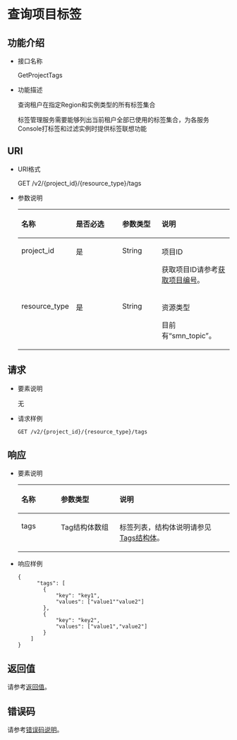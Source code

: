 # 查询项目标签<a name="ZH-CN_TOPIC_0105885512"></a>

## 功能介绍<a name="section4995141120217"></a>

-   接口名称

    GetProjectTags


-   功能描述

    查询租户在指定Region和实例类型的所有标签集合

    标签管理服务需要能够列出当前租户全部已使用的标签集合，为各服务Console打标签和过滤实例时提供标签联想功能


## URI<a name="section1999581115219"></a>

-   URI格式

    GET /v2/\{project\_id\}/\{resource\_type\}/tags

-   参数说明

    <a name="table1710612152111"></a>
    <table><thead align="left"><tr id="row5167161218218"><th class="cellrowborder" valign="top" width="21.84%" id="mcps1.1.5.1.1"><p id="p216712123213"><a name="p216712123213"></a><a name="p216712123213"></a>名称</p>
    </th>
    <th class="cellrowborder" valign="top" width="24.14%" id="mcps1.1.5.1.2"><p id="p616715121219"><a name="p616715121219"></a><a name="p616715121219"></a>是否必选</p>
    </th>
    <th class="cellrowborder" valign="top" width="19.54%" id="mcps1.1.5.1.3"><p id="p191671312162117"><a name="p191671312162117"></a><a name="p191671312162117"></a>参数类型</p>
    </th>
    <th class="cellrowborder" valign="top" width="34.48%" id="mcps1.1.5.1.4"><p id="p11167171282115"><a name="p11167171282115"></a><a name="p11167171282115"></a>说明</p>
    </th>
    </tr>
    </thead>
    <tbody><tr id="row61671612152120"><td class="cellrowborder" valign="top" width="21.84%" headers="mcps1.1.5.1.1 "><p id="p15167712142119"><a name="p15167712142119"></a><a name="p15167712142119"></a>project_id</p>
    </td>
    <td class="cellrowborder" valign="top" width="24.14%" headers="mcps1.1.5.1.2 "><p id="p816781216216"><a name="p816781216216"></a><a name="p816781216216"></a>是</p>
    </td>
    <td class="cellrowborder" valign="top" width="19.54%" headers="mcps1.1.5.1.3 "><p id="p716731217212"><a name="p716731217212"></a><a name="p716731217212"></a>String</p>
    </td>
    <td class="cellrowborder" valign="top" width="34.48%" headers="mcps1.1.5.1.4 "><p id="p12167412162111"><a name="p12167412162111"></a><a name="p12167412162111"></a>项目ID</p>
    <p id="p118812918506"><a name="p118812918506"></a><a name="p118812918506"></a>获取项目ID请参考<a href="获取项目编号.md">获取项目编号</a>。</p>
    </td>
    </tr>
    <tr id="row416718122211"><td class="cellrowborder" valign="top" width="21.84%" headers="mcps1.1.5.1.1 "><p id="p99531421797"><a name="p99531421797"></a><a name="p99531421797"></a>resource_type</p>
    </td>
    <td class="cellrowborder" valign="top" width="24.14%" headers="mcps1.1.5.1.2 "><p id="p1495310421799"><a name="p1495310421799"></a><a name="p1495310421799"></a>是</p>
    </td>
    <td class="cellrowborder" valign="top" width="19.54%" headers="mcps1.1.5.1.3 "><p id="p149531342296"><a name="p149531342296"></a><a name="p149531342296"></a>String</p>
    </td>
    <td class="cellrowborder" valign="top" width="34.48%" headers="mcps1.1.5.1.4 "><p id="p52661238184213"><a name="p52661238184213"></a><a name="p52661238184213"></a>资源类型</p>
    <p id="p1034904075316"><a name="p1034904075316"></a><a name="p1034904075316"></a>目前有“smn_topic”。</p>
    </td>
    </tr>
    </tbody>
    </table>


## 请求<a name="section142631216210"></a>

-   要素说明

    无


-   请求样例

    ```
    GET /v2/{project_id}/{resource_type}/tags
    ```


## 响应<a name="section172616120211"></a>

-   要素说明

    <a name="table1226141212116"></a>
    <table><thead align="left"><tr id="row1167171216218"><th class="cellrowborder" valign="top" width="18.63%" id="mcps1.1.4.1.1"><p id="p016731216215"><a name="p016731216215"></a><a name="p016731216215"></a>名称</p>
    </th>
    <th class="cellrowborder" valign="top" width="27.73%" id="mcps1.1.4.1.2"><p id="p131679120217"><a name="p131679120217"></a><a name="p131679120217"></a>参数类型</p>
    </th>
    <th class="cellrowborder" valign="top" width="53.64%" id="mcps1.1.4.1.3"><p id="p19167212182113"><a name="p19167212182113"></a><a name="p19167212182113"></a>说明</p>
    </th>
    </tr>
    </thead>
    <tbody><tr id="row3167151282112"><td class="cellrowborder" valign="top" width="18.63%" headers="mcps1.1.4.1.1 "><p id="p8167151292115"><a name="p8167151292115"></a><a name="p8167151292115"></a>tags</p>
    </td>
    <td class="cellrowborder" valign="top" width="27.73%" headers="mcps1.1.4.1.2 "><p id="p016751262114"><a name="p016751262114"></a><a name="p016751262114"></a>Tag结构体数组</p>
    </td>
    <td class="cellrowborder" valign="top" width="53.64%" headers="mcps1.1.4.1.3 "><p id="p616718127213"><a name="p616718127213"></a><a name="p616718127213"></a>标签列表，结构体说明请参见<a href="Tags结构体.md">Tags结构体</a>。</p>
    </td>
    </tr>
    </tbody>
    </table>


-   响应样例

    ```
    {
          "tags": [
            {
                "key": "key1",
                "values": ["value1""value2"]
            },
            {
                "key": "key2",
                "values": ["value1","value2"]
            }
        ]
    }
    ```


## 返回值<a name="section242171292113"></a>

请参考[返回值](返回值.md)。

## 错误码<a name="section73211020122511"></a>

请参考[错误码说明](错误码说明.md)。

